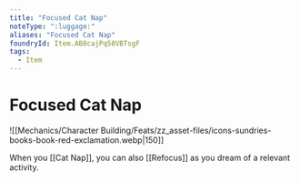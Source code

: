 ```yaml
---
title: "Focused Cat Nap"
noteType: ":luggage:"
aliases: "Focused Cat Nap"
foundryId: Item.AB8cajPq50VBTsgF
tags:
  - Item
---
```


# Focused Cat Nap
![[Mechanics/Character Building/Feats/zz_asset-files/icons-sundries-books-book-red-exclamation.webp|150]]

When you [[Cat Nap]], you can also [[Refocus]] as you dream of a relevant activity.
